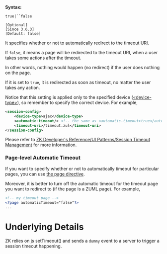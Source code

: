 **Syntax:**

<automatic-timeout>`true|``false`</automatic-timeout>

`[Optional]`  
`[Since 3.6.3]`  
`[Default: false]`

It specifies whether or not to automatically redirect to the timeout
URI.

If `false`, it means a page will be redirected to the timeout URI, when
a user takes some actions after the timeout.

In other words, nothing would happen (no redirect) if the user does
nothing on the page.

If it is set to `true`, it is redirected as soon as timeout, no matter
the user takes any action.

Notice that this setting is applied only to the specified device
([\<device-type\>](#The_device-type_Element)), so remember to
specify the correct device. For example,

``` xml
<session-config>
    <device-type>ajax</device-type>
    <automatic-timeout/> <!-- the same as <automatic-timeout>true</automatic-timeout> -->
    <timeout-uri>/timeout.zul</timeout-uri>
</session-config>
```

Please refer to [ZK Developer's Reference/UI Patterns/Session Timeout
Management](ZK_Developer's_Reference/UI_Patterns/Session_Timeout_Management)
for more information.

### Page-level Automatic Timeout

If you want to specify whether or not to automatically timeout for
particular pages, you can use [ the page
directive](ZUML_Reference/ZUML/Processing_Instructions/page#automaticTimeout).

Moreover, it is better to turn off the automatic timeout for the timeout
page you want to redirect to (if the page is a ZUML page). For example,

``` xml
<!-- my timeout page -->
<?page automaticTimeout="false"?>
...
```

# Underlying Details

ZK relies on js setTimeout() and sends a `dummy` event to a server to
trigger a session timeout happening.
